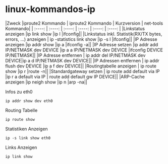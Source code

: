 # linux-kommandos-ip

|Zweck |iproute2 Kommando | iproute2 Kommando | Kurzversion | net-tools Kommando|
| :----: | :----: | :----: | :----: | :----: | :----: |
|Linkstatus anzeigen |ip link show |ip l |ifconfig||
|Linkstatus inkl. Statistik(RX/TX bytes, errors, ...) anzeigen | ip -statistics link show |ip -s l |ifconfig||
|IP Adresse anzeigen |ip addr show |ip a |ifconfig -a||
|IP Adresse setzen |ip addr add IP/NETMASK dev DEVICE |ip a a IP/NETMASK dev DEVICE |ifconfig DEVICE IP/NETMASK||
|IP Adresse entfernen |	ip addr del IP/NETMASK dev DEVICE|ip a d IP/NETMASK dev DEVICE||
|IP Adressen entfernen | ip addr flush dev DEVICE |ip a f dev DEVICE||
|Routingtabelle anzeigen | ip route show |ip r |route -n||
|Standardgateway setzen | ip route add default via IP |ip r a default via IP | route add default gw IP DEVICE||
|ARP-Cache anzeigen |ip neigh show |ip n |arp -na||


Infos zu eth0

`ip addr show dev eth0`

Routing Tabelle

`ip route show`

Statistiken Anzeigen

`ip -s link show eth0`

Links Anzeigen

`ip link show`